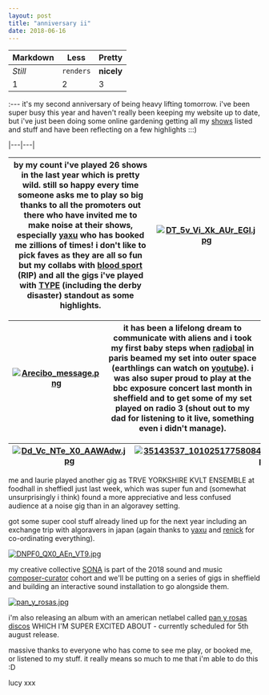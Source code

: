 ```yaml
---
layout: post
title: "anniversary ii"
date: 2018-06-16
---
```


Markdown | Less | Pretty
--- | --- | ---
*Still* | `renders` | **nicely**
1 | 2 | 3

:---
it's my second anniversary of being heavy lifting tomorrow.  i've been super busy this year and haven't really been keeping my website up to date, but i've just been doing some online gardening getting all my [shows](https://heavy-lifting.github.io/shows) listed and stuff and have been reflecting on a few highlights :::)


|---|---|

| by my count i've played 26 shows in the last year which is pretty wild. still so happy every time someone asks me to play so big thanks to all the promoters out there who have invited me to make noise at their shows, especially [yaxu](http://slab.org/) who has booked me zillions of times!  i don't like to pick faves as they are all so fun but my collabs with [blood sport](https://bloodsport.bandcamp.com/) (RIP) and all the gigs i've played with [TYPE](https://typeensemble.wordpress.com/) (including the derby disaster) standout as some highlights. | [![DT_5v_Vi_Xk_AUr_EGl.jpg](https://s33.postimg.cc/k1u4wrynj/DT_5v_Vi_Xk_AUr_EGl.jpg)](https://postimg.cc/image/zak2ajsbv/) |
|---|---|

| [![Arecibo_message.png](https://s33.postimg.cc/6kx6dptf3/Arecibo_message.png)](https://postimg.cc/image/c93h4lxrf/) | it has been a lifelong dream to communicate with aliens and i took my first baby steps when [radiobal](http://radiobal.fr/radiotelescopie/radiotelescopie.html) in paris beamed my set into outer space (earthlings can watch on [youtube](https://www.youtube.com/watch?v=nFL95YQnKWw&feature=youtu.be)).  i was also super proud to play at the bbc exposure concert last month in sheffield and to get some of my set played on radio 3 (shout out to my dad for listening to it live, something even i didn't manage). |
|---|---|

| [![Dd_Vc_NTe_X0_AAWAdw.jpg](https://s33.postimg.cc/xvihlltr3/Dd_Vc_NTe_X0_AAWAdw.jpg)](https://postimg.cc/image/w3piqpae3/) | [![35143537_10102517758084779_2885971246976073728_n.jpg](https://s33.postimg.cc/nlg2mpbov/35143537_10102517758084779_2885971246976073728_n.jpg)](https://postimg.cc/image/pq0fnsdbf/) |
|---|---|

me and laurie played another gig as TRVE YORKSHIRE KVLT ENSEMBLE at foodhall in sheffiedl just last week, which was super fun and (somewhat unsurprisingly i think) found a more appreciative and less confused audience at a noise gig than in an algoravey setting.

got some super cool stuff already lined up for the next year including an exchange trip with algoravers in japan (again thanks to [yaxu](http://slab.org/) and [renick](http://www.renickbell.net/doku.php) for co-ordinating everything).  

[![DNPF0_QX0_AEn_VT9.jpg](https://s33.postimg.cc/kelj341jj/DNPF0_QX0_AEn_VT9.jpg)](https://postimg.cc/image/e0wfzuwnf/)

my creative collective [SONA](https://sonawomen.co.uk/) is part of the 2018 sound and music [composer-curator](http://soundandmusic.org/projects/news-meet-latest-composer-curators-0) cohort and  we'll be putting on a series of gigs in sheffield and building an interactive sound installation to go alongside them.  

[![pan_y_rosas.jpg](https://s33.postimg.cc/erp654bq7/pan_y_rosas.jpg)](https://postimg.cc/image/r6by5g38b/)

i'm also releasing an album with an american netlabel called [pan y rosas discos](http://www.panyrosasdiscos.net/) WHICH I'M SUPER EXCITED ABOUT - currently scheduled for 5th august release.

massive thanks to everyone who has come to see me play, or booked me, or listened to my stuff.  it really means so much to me that i'm able to do this :D

lucy xxx
